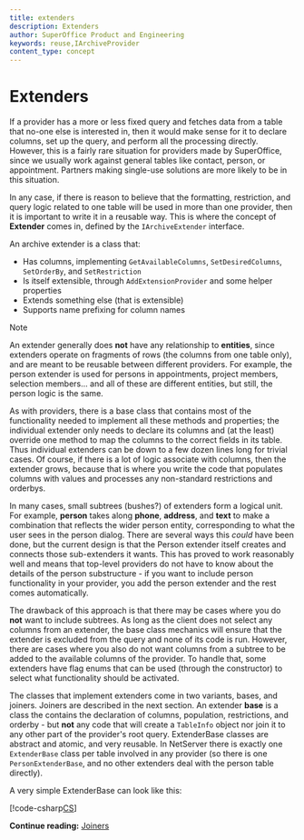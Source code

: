 ```yaml
---
title: extenders
description: Extenders
author: SuperOffice Product and Engineering
keywords: reuse,IArchiveProvider
content_type: concept
---
```


# Extenders

If a provider has a more or less fixed query and fetches data from a table that no-one else is interested in, then it would make sense for it to declare columns, set up the query, and perform all the processing directly. However, this is a fairly rare situation for providers made by SuperOffice, since we usually work against general tables like contact, person, or appointment. Partners making single-use solutions are more likely to be in this situation.

In any case, if there is reason to believe that the formatting, restriction, and query logic related to one table will be used in more than one provider, then it is important to write it in a reusable way. This is where the concept of **Extender** comes in, defined by the `IArchiveExtender` interface.

An archive extender is a class that:

* Has columns, implementing `GetAvailableColumns`, `SetDesiredColumns`, `SetOrderBy`, and `SetRestriction`
* Is itself extensible, through `AddExtensionProvider` and some helper properties
* Extends something else (that is extensible)
* Supports name prefixing for column names

> [!NOTE]
> An extender generally does **not** have any relationship to **entities**, since extenders operate on fragments of rows (the columns from one table only), and are meant to be reusable between different providers. For example, the person extender is used for persons in appointments, project members, selection members... and all of these are different entities, but still, the person logic is the same.

As with providers, there is a base class that contains most of the functionality needed to implement all these methods and properties; the individual extender only needs to declare its columns and (at the least) override one method to map the columns to the correct fields in its table. Thus individual extenders can be down to a few dozen lines long for trivial cases. Of course, if there is a lot of logic associate with columns, then the extender grows, because that is where you write the code that populates columns with values and processes any non-standard restrictions and orderbys.

In many cases, small subtrees (bushes?) of extenders form a logical unit. For example, **person** takes along **phone**, **address**, and **text** to make a combination that reflects the wider person entity, corresponding to what the user sees in the person dialog. There are several ways this *could* have been done, but the current design is that the Person extender itself creates and connects those sub-extenders it wants. This has proved to work reasonably well and means that top-level providers do not have to know about the details of the person substructure - if you want to include person functionality in your provider, you add the person extender and the rest comes automatically.

The drawback of this approach is that there may be cases where you do **not** want to include subtrees. As long as the client does not select any columns from an extender, the base class mechanics will ensure that the extender is excluded from the query and none of its code is run. However, there are cases where you also do not want columns from a subtree to be added to the available columns of the provider. To handle that, some extenders have flag enums that can be used (through the constructor) to select what functionality should be activated.

The classes that implement extenders come in two variants, bases, and joiners. Joiners are described in the next section. An extender **base** is a class the contains the declaration of columns, population, restrictions, and orderby - but **not** any code that will create a `TableInfo` object nor join it to any other part of the provider's root query. ExtenderBase classes are abstract and atomic, and very reusable. In NetServer there is exactly one `ExtenderBase` class per table involved in any provider (so there is one `PersonExtenderBase`, and no other extenders deal with the person table directly).

A very simple ExtenderBase can look like this:

[!code-csharp[CS](includes/extenderbase.cs)]

**Continue reading:** [Joiners][1]

<!-- Referenced links -->
[1]: joiners.md
